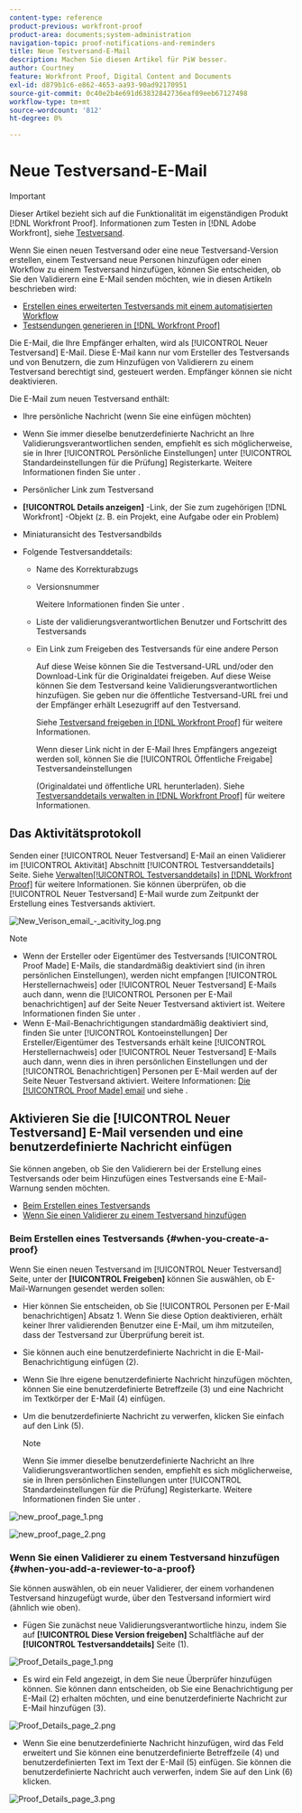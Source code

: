 ```yaml
---
content-type: reference
product-previous: workfront-proof
product-area: documents;system-administration
navigation-topic: proof-notifications-and-reminders
title: Neue Testversand-E-Mail
description: Machen Sie diesen Artikel für PiW besser.
author: Courtney
feature: Workfront Proof, Digital Content and Documents
exl-id: d879b1c6-e862-4653-aa93-90ad92170951
source-git-commit: 0c40e2b4e691d63832842736eaf09eeb67127498
workflow-type: tm+mt
source-wordcount: '812'
ht-degree: 0%

---
```


# Neue Testversand-E-Mail

>[!IMPORTANT]
>
>Dieser Artikel bezieht sich auf die Funktionalität im eigenständigen Produkt [!DNL Workfront Proof]. Informationen zum Testen in [!DNL Adobe Workfront], siehe [Testversand](../../../review-and-approve-work/proofing/proofing.md).

<!--
<p style="color: #000000;" data-mc-conditions="QuicksilverOrClassic.Draft mode">Make this article work better for PiW.</p>
-->

Wenn Sie einen neuen Testversand oder eine neue Testversand-Version erstellen, einem Testversand neue Personen hinzufügen oder einen Workflow zu einem Testversand hinzufügen, können Sie entscheiden, ob Sie den Validierern eine E-Mail senden möchten, wie in diesen Artikeln beschrieben wird:

* [Erstellen eines erweiterten Testversands mit einem automatisierten Workflow](../../../review-and-approve-work/proofing/creating-proofs-within-workfront/create-automated-proof-workflow.md)
* [Testsendungen generieren in [!DNL Workfront Proof]](../../../workfront-proof/wp-work-proofsfiles/create-proofs-and-files/generate-proofs.md)

Die E-Mail, die Ihre Empfänger erhalten, wird als [!UICONTROL Neuer Testversand] E-Mail. Diese E-Mail kann nur vom Ersteller des Testversands und von Benutzern, die zum Hinzufügen von Validierern zu einem Testversand berechtigt sind, gesteuert werden. Empfänger können sie nicht deaktivieren.

Die E-Mail zum neuen Testversand enthält:

* Ihre persönliche Nachricht (wenn Sie eine einfügen möchten)
* Wenn Sie immer dieselbe benutzerdefinierte Nachricht an Ihre Validierungsverantwortlichen senden, empfiehlt es sich möglicherweise, sie in Ihrer [!UICONTROL Persönliche Einstellungen] unter [!UICONTROL Standardeinstellungen für die Prüfung] Registerkarte. Weitere Informationen finden Sie unter .
* Persönlicher Link zum Testversand
* **[!UICONTROL Details anzeigen]** -Link, der Sie zum zugehörigen [!DNL Workfront] -Objekt (z. B. ein Projekt, eine Aufgabe oder ein Problem)
* Miniaturansicht des Testversandbilds
* Folgende Testversanddetails:

   * Name des Korrekturabzugs
   * Versionsnummer

      Weitere Informationen finden Sie unter .

   * Liste der validierungsverantwortlichen Benutzer und Fortschritt des Testversands
   * Ein Link zum Freigeben des Testversands für eine andere Person

      Auf diese Weise können Sie die Testversand-URL und/oder den Download-Link für die Originaldatei freigeben. Auf diese Weise können Sie dem Testversand keine Validierungsverantwortlichen hinzufügen. Sie geben nur die öffentliche Testversand-URL frei und der Empfänger erhält Lesezugriff auf den Testversand.

      Siehe [Testversand freigeben in [!DNL Workfront Proof]](../../../workfront-proof/wp-work-proofsfiles/share-proofs-and-files/share-proof.md) für weitere Informationen.

      Wenn dieser Link nicht in der E-Mail Ihres Empfängers angezeigt werden soll, können Sie die [!UICONTROL Öffentliche Freigabe] Testversandeinstellungen

      (Originaldatei und öffentliche URL herunterladen). Siehe [Testversanddetails verwalten in [!DNL Workfront Proof]](../../../workfront-proof/wp-work-proofsfiles/manage-your-work/manage-proof-details.md) für weitere Informationen.

## Das Aktivitätsprotokoll

Senden einer [!UICONTROL Neuer Testversand] E-Mail an einen Validierer im [!UICONTROL Aktivität] Abschnitt [!UICONTROL Testversanddetails] Seite. Siehe  [Verwalten[!UICONTROL  Testversanddetails] in [!DNL Workfront Proof]](../../../workfront-proof/wp-work-proofsfiles/manage-your-work/manage-proof-details.md) für weitere Informationen. Sie können überprüfen, ob die [!UICONTROL Neuer Testversand] E-Mail wurde zum Zeitpunkt der Erstellung eines Testversands aktiviert.

![New_Verison_email_-_acitivity_log.png](assets/new-verison-email---acitivity-log-350x44.png)

>[!NOTE]
>
>* Wenn der Ersteller oder Eigentümer des Testversands [!UICONTROL Proof Made] E-Mails, die standardmäßig deaktiviert sind (in ihren persönlichen Einstellungen), werden nicht empfangen [!UICONTROL Herstellernachweis] oder [!UICONTROL Neuer Testversand] E-Mails auch dann, wenn die [!UICONTROL Personen per E-Mail benachrichtigen] auf der Seite Neuer Testversand aktiviert ist. Weitere Informationen finden Sie unter .
>* Wenn E-Mail-Benachrichtigungen standardmäßig deaktiviert sind, finden Sie unter [!UICONTROL Kontoeinstellungen] Der Ersteller/Eigentümer des Testversands erhält keine [!UICONTROL Herstellernachweis] oder [!UICONTROL Neuer Testversand] E-Mails auch dann, wenn dies in ihren persönlichen Einstellungen und der [!UICONTROL Benachrichtigen] Personen per E-Mail werden auf der Seite Neuer Testversand aktiviert. Weitere Informationen: [Die [!UICONTROL Proof Made] email](../../../workfront-proof/wp-emailsntfctns/proof-notifications-and-reminders/proof-made-email.md) und siehe .
>




## Aktivieren Sie die [!UICONTROL Neuer Testversand] E-Mail versenden und eine benutzerdefinierte Nachricht einfügen

Sie können angeben, ob Sie den Validierern bei der Erstellung eines Testversands oder beim Hinzufügen eines Testversands eine E-Mail-Warnung senden möchten.

* [Beim Erstellen eines Testversands](#when-you-create-a-proof)
* [Wenn Sie einen Validierer zu einem Testversand hinzufügen](#when-you-add-a-reviewer-to-a-proof)

### Beim Erstellen eines Testversands {#when-you-create-a-proof}

Wenn Sie einen neuen Testversand im [!UICONTROL Neuer Testversand] Seite, unter der **[!UICONTROL Freigeben]** können Sie auswählen, ob E-Mail-Warnungen gesendet werden sollen:

* Hier können Sie entscheiden, ob Sie [!UICONTROL Personen per E-Mail benachrichtigen] Absatz 1. Wenn Sie diese Option deaktivieren, erhält keiner Ihrer validierenden Benutzer eine E-Mail, um ihm mitzuteilen, dass der Testversand zur Überprüfung bereit ist.
* Sie können auch eine benutzerdefinierte Nachricht in die E-Mail-Benachrichtigung einfügen (2).
* Wenn Sie Ihre eigene benutzerdefinierte Nachricht hinzufügen möchten, können Sie eine benutzerdefinierte Betreffzeile (3) und eine Nachricht im Textkörper der E-Mail (4) einfügen.
* Um die benutzerdefinierte Nachricht zu verwerfen, klicken Sie einfach auf den Link (5).

   >[!NOTE]
   >
   >Wenn Sie immer dieselbe benutzerdefinierte Nachricht an Ihre Validierungsverantwortlichen senden, empfiehlt es sich möglicherweise, sie in Ihren persönlichen Einstellungen unter [!UICONTROL Standardeinstellungen für die Prüfung] Registerkarte. Weitere Informationen finden Sie unter .

![new_proof_page_1.png](assets/new-proof-page-1-350x186.png)

![new_proof_page_2.png](assets/new-proof-page-2-350x283.png)

### Wenn Sie einen Validierer zu einem Testversand hinzufügen {#when-you-add-a-reviewer-to-a-proof}

Sie können auswählen, ob ein neuer Validierer, der einem vorhandenen Testversand hinzugefügt wurde, über den Testversand informiert wird (ähnlich wie oben).

* Fügen Sie zunächst neue Validierungsverantwortliche hinzu, indem Sie auf **[!UICONTROL Diese Version freigeben]** Schaltfläche auf der **[!UICONTROL Testversanddetails]** Seite (1).

![Proof_Details_page_1.png](assets/proof-details-page-1-350x118.png)

* Es wird ein Feld angezeigt, in dem Sie neue Überprüfer hinzufügen können. Sie können dann entscheiden, ob Sie eine Benachrichtigung per E-Mail (2) erhalten möchten, und eine benutzerdefinierte Nachricht zur E-Mail hinzufügen (3).

![Proof_Details_page_2.png](assets/proof-details-page-2-350x174.png)

* Wenn Sie eine benutzerdefinierte Nachricht hinzufügen, wird das Feld erweitert und Sie können eine benutzerdefinierte Betreffzeile (4) und benutzerdefinierten Text im Text der E-Mail (5) einfügen. Sie können die benutzerdefinierte Nachricht auch verwerfen, indem Sie auf den Link (6) klicken.

![Proof_Details_page_3.png](assets/proof-details-page-3-350x258.png)
